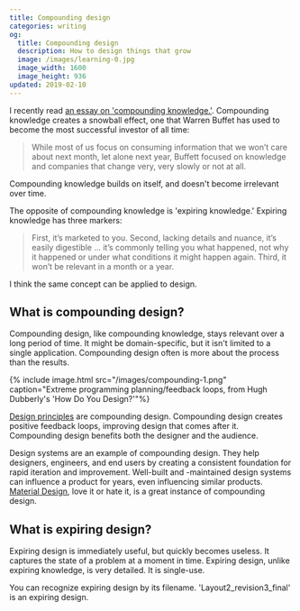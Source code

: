 ```yaml
---
title: Compounding design
categories: writing
og:
  title: Compounding design
  description: How to design things that grow
  image: /images/learning-0.jpg
  image_width: 1600
  image_height: 936
updated: 2019-02-10
---
```


I recently read [an essay on 'compounding knowledge.'](https://fs.blog/2019/02/compounding-knowledge/). Compounding knowledge creates a snowball effect, one that Warren Buffet has used to become the most successful investor of all time:

> While most of us focus on consuming information that we won’t care about next month, let alone next year, Buffett focused on knowledge and companies that change very, very slowly or not at all. 

Compounding knowledge builds on itself, and doesn't become irrelevant over time.

The opposite of compounding knowledge is 'expiring knowledge.' Expiring knowledge has three markers:

>  First, it’s marketed to you. Second, lacking details and nuance, it’s easily digestible ... it’s commonly telling you what happened, not why it happened or under what conditions it might happen again. Third, it won’t be relevant in a month or a year.

I think the same concept can be applied to design.

## What is compounding design?

Compounding design, like compounding knowledge, stays relevant over a long period of time. It might be domain-specific, but it isn't limited to a single application. Compounding design often is more about the process than the results.

{% include image.html src="/images/compounding-1.png" caption="Extreme programming planning/feedback loops, from Hugh Dubberly's 'How Do You Design?'"%}

[Design principles](/writing/principles) are compounding design. Compounding design creates positive feedback loops, improving design that comes after it. Compounding design benefits both the designer and the audience.

Design systems are an example of compounding design. They help designers, engineers, and end users by creating a consistent foundation for rapid iteration and improvement. Well-built and -maintained design systems can influence a product for years, even influencing similar products. [Material Design](https://material.io/), love it or hate it, is a great instance of compounding design.

## What is expiring design?

Expiring design is immediately useful, but quickly becomes useless. It captures the state of a problem at a moment in time. Expiring design, unlike expiring knowledge, is very detailed. It is single-use.

You can recognize expiring design by its filename. 'Layout2_revision3_final' is an expiring design.

